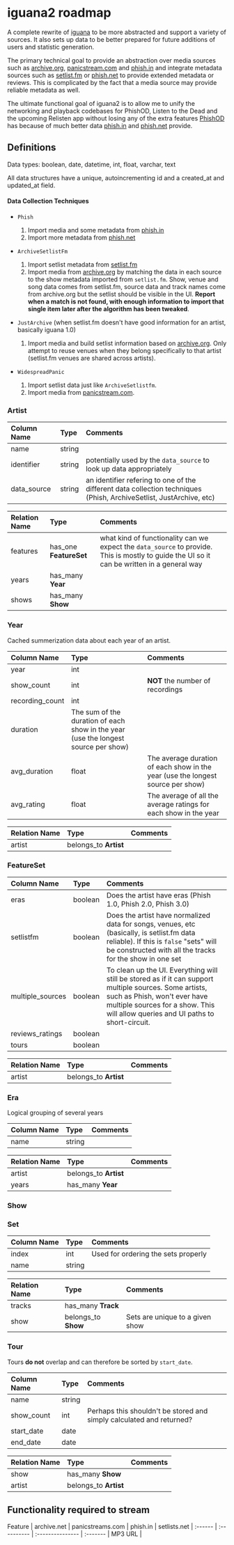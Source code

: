 # iguana2 roadmap

A complete rewrite of [iguana](https://github.com/alecgorge/iguana) to be more abstracted and support a variety of sources. It also sets up data to be better prepared for future additions of users and statistic generation.

The primary technical goal to provide an abstraction over media sources such as [archive.org](http://archive.org), [panicstream.com](http://panicstream.com) and [phish.in](http://phish.in) and integrate metadata sources such as [setlist.fm](http://setlist.fm) or [phish.net](http://phish.net) to provide extended metadata or reviews. This is complicated by the fact that a media source may provide reliable metadata as well.

The ultimate functional goal of iguana2 is to allow me to unify the networking and playback codebases for PhishOD, Listen to the Dead and the upcoming Relisten app without losing any of the extra features [PhishOD](http://phishod.alecgorge.com) has because of much better data [phish.in](http://phish.in) and [phish.net](http://phish.net) provide.

## Definitions

Data types: boolean, date, datetime, int, float, varchar, text

All data structures have a unique, autoincrementing id and a created_at and updated_at field.

#### Data Collection Techniques

* `Phish`
  1. Import media and some metadata from [phish.in](http://phish.in)
  2. Import more metadata from [phish.net](http://phish.net)
  
* `ArchiveSetlistFm`
  1. Import setlist metadata from [setlist.fm](http://setlist.fm)
  2. Import media from [archive.org](http://archive.org) by matching the data in each source to the show metadata imported from `setlist.fm`. Show, venue and song data comes from setlist.fm, source data and track names come from archive.org but the setlist should be visible in the UI. **Report when a match is not found, with enough information to import that single item later after the algorithm has been tweaked**.
  
* `JustArchive` (when setlist.fm doesn't have good information for an artist, basically iguana 1.0)
	1. Import media and build setlist information based on [archive.org](http://archive.org). Only attempt to reuse venues when they belong specifically to that artist (setlist.fm venues are shared across artists).
	
* `WidespreadPanic`
	1. Import setlist data just like `ArchiveSetlistfm`.
	2. Import media from [panicstream.com](http://panicstream.com).

### Artist

Column Name | Type | Comments
:---------- | :--- | :-------
name | string
identifier | string | potentially used by the `data_source` to look up data appropriately
data_source | string | an identifier refering to one of the different data collection techniques (Phish, ArchiveSetlist, JustArchive, etc)

Relation Name | Type | Comments
:---------- | :--- | :-------
features | has_one **FeatureSet** | what kind of functionality can we expect the `data_source` to provide. This is mostly to guide the UI so it can be written in a general way
years | has_many **Year**
shows | has_many **Show**

### Year

Cached summerization data about each year of an artist.

Column Name | Type | Comments
:---------- | :--- | :-------
year | int 
show_count | int | **NOT** the number of recordings
recording_count | int
duration | The sum of the duration of each show in the year (use the longest source per show)
avg_duration | float | The average duration of each show in the year (use the longest source per show)
avg_rating | float | The average of all the average ratings for each show in the year

Relation Name | Type | Comments
:---------- | :--- | :-------
artist | belongs_to **Artist**

### FeatureSet

Column Name | Type | Comments
:---------- | :--- | :-------
eras | boolean | Does the artist have eras (Phish 1.0, Phish 2.0, Phish 3.0)
setlistfm | boolean | Does the artist have normalized data for songs, venues, etc (basically, is setlist.fm data reliable). If this is `false` "sets" will be constructed with all the tracks for the show in one set
multiple_sources | boolean | To clean up the UI. Everything will still be stored as if it can support multiple sources. Some artists, such as Phish, won't ever have multiple sources for a show. This will allow queries and UI paths to short-circuit.
reviews_ratings | boolean
tours | boolean

Relation Name | Type | Comments
:---------- | :--- | :-------
artist | belongs_to **Artist**

### Era

Logical grouping of several years

Column Name | Type | Comments
:---------- | :--- | :-------
name | string

Relation Name | Type | Comments
:---------- | :--- | :-------
artist | belongs_to **Artist**
years | has_many **Year**

### Show


### Set

Column Name | Type | Comments
:---------- | :--- | :-------
index | int | Used for ordering the sets properly
name | string

Relation Name | Type | Comments
:---------- | :--- | :-------
tracks | has_many **Track**
show | belongs_to **Show** | Sets are unique to a given show

### Tour

Tours **do not** overlap and can therefore be sorted by `start_date`.

Column Name | Type | Comments
:---------- | :--- | :-------
name | string
show_count | int | Perhaps this shouldn't be stored and simply calculated and returned?
start_date | date 
end_date | date

Relation Name | Type | Comments
:---------- | :--- | :-------
show | has_many **Show**
artist | belongs_to **Artist**


## Functionality required to stream

Feature | archive.net | panicstreams.com | phish.in | setlists.net | 
:------ | :---------- | :--------------- | :------- | 
MP3 URL | 
